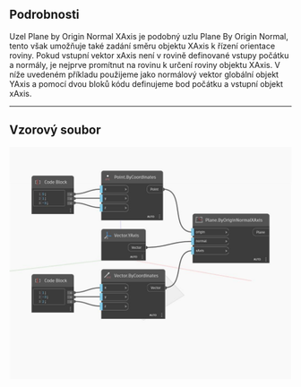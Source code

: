 ## Podrobnosti
Uzel Plane by Origin Normal XAxis je podobný uzlu Plane By Origin Normal, tento však umožňuje také zadání směru objektu XAxis k řízení orientace roviny. Pokud vstupní vektor xAxis není v rovině definované vstupy počátku a normály, je nejprve promítnut na rovinu k určení roviny objektu XAxis. V níže uvedeném příkladu použijeme jako normálový vektor globální objekt YAxis a pomocí dvou bloků kódu definujeme bod počátku a vstupní objekt xAxis.
___
## Vzorový soubor

![ByOriginNormalXAxis](./Autodesk.DesignScript.Geometry.Plane.ByOriginNormalXAxis_img.jpg)


